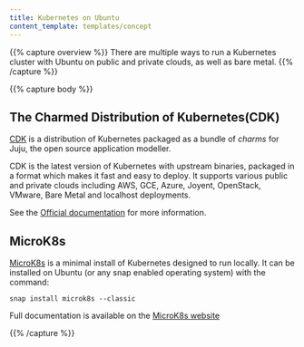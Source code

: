 ```yaml
---
title: Kubernetes on Ubuntu
content_template: templates/concept
---
```


{{% capture overview %}}
There are multiple ways to run a Kubernetes cluster with Ubuntu on public and
private clouds, as well as bare metal.
{{% /capture %}}

{{% capture body %}}
## The Charmed Distribution of Kubernetes(CDK)

[CDK](https://www.ubuntu.com/cloud/kubernetes) is a distribution of Kubernetes
packaged as a bundle of *charms*  for Juju, the open source application modeller.

CDK is the latest version of Kubernetes with upstream binaries, packaged in a format
which makes it fast and easy to deploy. It supports various public
and private clouds including AWS, GCE, Azure, Joyent, OpenStack, VMware, Bare Metal
and localhost deployments.

See the [Official documentation](https://www.ubuntu.com/kubernetes/docs/overview) for
more information.

## MicroK8s

[MicroK8s](https://microk8s.io) is a minimal install of Kubernetes designed to run locally.
It can be installed on Ubuntu (or any snap enabled operating system) with the command:

```shell
snap install microk8s --classic
```

Full documentation is available on the [MicroK8s website](https://microk8s.io/docs)






{{% /capture %}}
